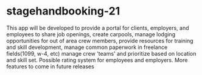 # stagehandbooking-21
This app will be developed to provide a portal for clients, employers, and employees to share job openings, create carpools, manage lodging opportunities for out of area 
crew members, provide resources for training and skill development, manage common paperwork in freelance fields(1099, w-4, etc) manage crew 'teams' and prioritize based on location
and skill set. Possible rating system for employees and employers. More features to come in future releases
